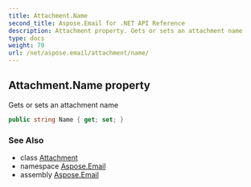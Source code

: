 ```yaml
---
title: Attachment.Name
second_title: Aspose.Email for .NET API Reference
description: Attachment property. Gets or sets an attachment name
type: docs
weight: 70
url: /net/aspose.email/attachment/name/
---
```

## Attachment.Name property

Gets or sets an attachment name

```csharp
public string Name { get; set; }
```

### See Also

* class [Attachment](../)
* namespace [Aspose.Email](../../attachment/)
* assembly [Aspose.Email](../../../)


